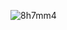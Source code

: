 ![8h7mm4](https://github.com/ahf0/Lidar3DDetection/assets/132657781/aa4d79f5-056d-4c73-9e18-0b99fd796e6a)
